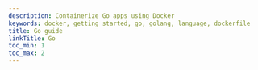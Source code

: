 ```yaml
---
description: Containerize Go apps using Docker
keywords: docker, getting started, go, golang, language, dockerfile
title: Go guide
linkTitle: Go
toc_min: 1
toc_max: 2
---
```


